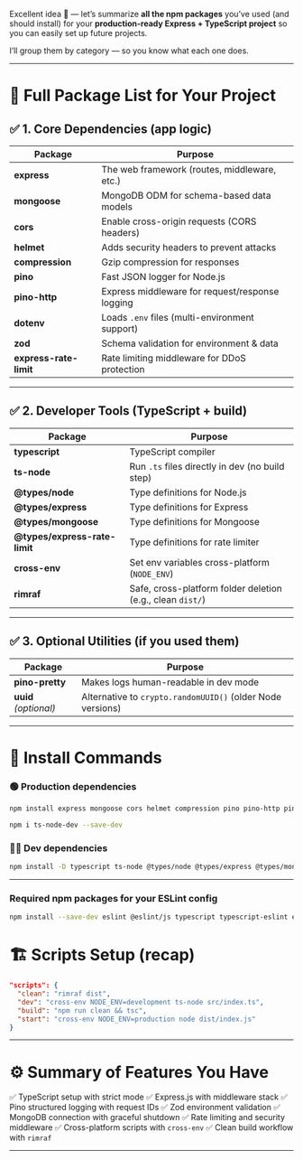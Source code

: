 Excellent idea 👏 — let’s summarize **all the npm packages** you’ve used (and should install) for your **production-ready Express + TypeScript project** so you can easily set up future projects.

I’ll group them by category — so you know what each one does.

---

# 🧩 **Full Package List for Your Project**

## ✅ 1. Core Dependencies (app logic)

| Package                | Purpose                                         |
| ---------------------- | ----------------------------------------------- |
| **express**            | The web framework (routes, middleware, etc.)    |
| **mongoose**           | MongoDB ODM for schema-based data models        |
| **cors**               | Enable cross-origin requests (CORS headers)     |
| **helmet**             | Adds security headers to prevent attacks        |
| **compression**        | Gzip compression for responses                  |
| **pino**               | Fast JSON logger for Node.js                    |
| **pino-http**          | Express middleware for request/response logging |
| **dotenv**             | Loads `.env` files (multi-environment support)  |
| **zod**                | Schema validation for environment & data        |
| **express-rate-limit** | Rate limiting middleware for DDoS protection    |

---

## ✅ 2. Developer Tools (TypeScript + build)

| Package                       | Purpose                                                    |
| ----------------------------- | ---------------------------------------------------------- |
| **typescript**                | TypeScript compiler                                        |
| **ts-node**                   | Run `.ts` files directly in dev (no build step)            |
| **@types/node**               | Type definitions for Node.js                               |
| **@types/express**            | Type definitions for Express                               |
| **@types/mongoose**           | Type definitions for Mongoose                              |
| **@types/express-rate-limit** | Type definitions for rate limiter                          |
| **cross-env**                 | Set env variables cross-platform (`NODE_ENV`)              |
| **rimraf**                    | Safe, cross-platform folder deletion (e.g., clean `dist/`) |

---

## ✅ 3. Optional Utilities (if you used them)

| Package               | Purpose                                                    |
| --------------------- | ---------------------------------------------------------- |
| **pino-pretty**       | Makes logs human-readable in dev mode                      |
| **uuid** _(optional)_ | Alternative to `crypto.randomUUID()` (older Node versions) |

---

# 🧰 Install Commands

### 🟢 Production dependencies

```bash
npm install express mongoose cors helmet compression pino pino-http pino-pretty dotenv zod express-rate-limit
```

```bash
npm i ts-node-dev --save-dev
```

### 🧑‍💻 Dev dependencies

```bash
npm install -D typescript ts-node @types/node @types/express @types/mongoose @types/express-rate-limit cross-env rimraf
```

---

### Required npm packages for your ESLint config

```bash
npm install --save-dev eslint @eslint/js typescript typescript-eslint eslint-plugin-prettier prettier eslint-config-prettier
```

# 🏗️ Scripts Setup (recap)

```json
"scripts": {
  "clean": "rimraf dist",
  "dev": "cross-env NODE_ENV=development ts-node src/index.ts",
  "build": "npm run clean && tsc",
  "start": "cross-env NODE_ENV=production node dist/index.js"
}
```

---

# ⚙️ Summary of Features You Have

✅ TypeScript setup with strict mode
✅ Express.js with middleware stack
✅ Pino structured logging with request IDs
✅ Zod environment validation
✅ MongoDB connection with graceful shutdown
✅ Rate limiting and security middleware
✅ Cross-platform scripts with `cross-env`
✅ Clean build workflow with `rimraf`

---

